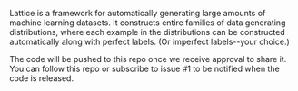 Lattice is a framework for automatically generating large amounts of machine
learning datasets. It constructs entire families of data generating
distributions, where each example in the distributions can be constructed
automatically along with perfect labels.  (Or imperfect labels--your choice.)

The code will be pushed to this repo once we receive approval to share it. You
can follow this repo or subscribe to issue #1 to be notified when the code is
released.
